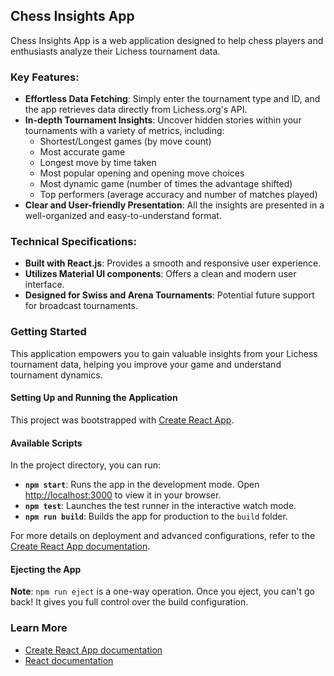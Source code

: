 ## Chess Insights App

Chess Insights App is a web application designed to help chess players and enthusiasts analyze their Lichess tournament data.

### Key Features:

- **Effortless Data Fetching**: Simply enter the tournament type and ID, and the app retrieves data directly from Lichess.org's API.
- **In-depth Tournament Insights**: Uncover hidden stories within your tournaments with a variety of metrics, including:
  - Shortest/Longest games (by move count)
  - Most accurate game
  - Longest move by time taken
  - Most popular opening and opening move choices
  - Most dynamic game (number of times the advantage shifted)
  - Top performers (average accuracy and number of matches played)
- **Clear and User-friendly Presentation**: All the insights are presented in a well-organized and easy-to-understand format.

### Technical Specifications:

- **Built with React.js**: Provides a smooth and responsive user experience.
- **Utilizes Material UI components**: Offers a clean and modern user interface.
- **Designed for Swiss and Arena Tournaments**: Potential future support for broadcast tournaments.

### Getting Started

This application empowers you to gain valuable insights from your Lichess tournament data, helping you improve your game and understand tournament dynamics.

#### Setting Up and Running the Application

This project was bootstrapped with [Create React App](https://github.com/facebook/create-react-app).

#### Available Scripts

In the project directory, you can run:

- **`npm start`**: Runs the app in the development mode. Open [http://localhost:3000](http://localhost:3000) to view it in your browser.
- **`npm test`**: Launches the test runner in the interactive watch mode.
- **`npm run build`**: Builds the app for production to the `build` folder.

For more details on deployment and advanced configurations, refer to the [Create React App documentation](https://facebook.github.io/create-react-app/docs/getting-started).

#### Ejecting the App

**Note**: `npm run eject` is a one-way operation. Once you eject, you can't go back! It gives you full control over the build configuration.

### Learn More

- [Create React App documentation](https://facebook.github.io/create-react-app/docs/getting-started)
- [React documentation](https://reactjs.org/)
